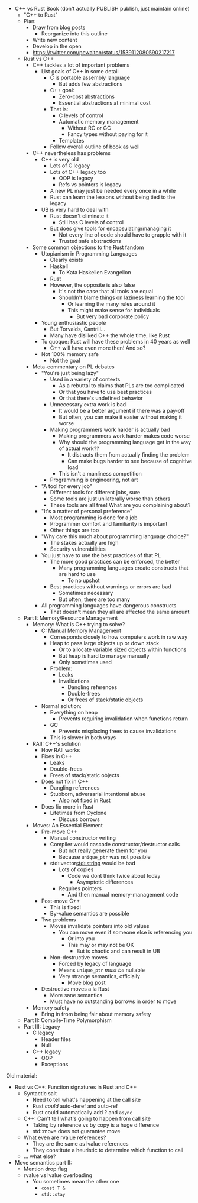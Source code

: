 * C++ vs Rust Book (don't actually PUBLISH publish, just maintain online)
    * "C++ to Rust"
    * Plan:
        * Draw from blog posts
            * Reorganize into this outline
        * Write new content
        * Develop in the open
        * https://twitter.com/pcwalton/status/1539112080590217217
    * Rust vs C++
        * C++ tackles a lot of important problems
            * List goals of C++ in some detail
                * C is portable assembly language
                     * But adds few abstractions
                * C++ goal:
                    * Zero-cost abstractions
                    * Essential abstractions at minimal cost
                * That is:
                    * C levels of control
                    * Automatic memory management
                        * Without RC or GC
                        * Fancy types without paying for it
                    * Templates
                * Follow overall outline of book as well
        * C++ nevertheless has problems
            * C++ is very old
                * Lots of C legacy
                * Lots of C++ legacy too
                    * OOP is legacy
                    * Refs vs pointers is legacy
                * A new PL may just be needed every once in a while
                * Rust can learn the lessons without being tied to the legacy
            * UB is very hard to deal with
                * Rust doesn't eliminate it
                    * Still has C levels of control
                * But does give tools for encapsulating/managing it
                    * Not every line of code should have to grapple with it
                    * Trusted safe abstractions
        * Some common objections to the Rust fandom
            * Utopianism in Programming Languages
                * Clearly exists
                * Haskell
                    * To Kata Haskellen Evangelion
                * Rust
                * However, the opposite is also false
                    * It's not the case that all tools are equal
                    * Shouldn't blame things on laziness learning the tool
                        * Or learning the many rules around it
                        * This might make sense for individuals
                            * But very bad corporate policy
            * Young enthusiastic people
                * But Torvalds, Cantrill...
                * Many have disliked C++ the whole time, like Rust
            * Tu quoque: Rust will have these problems in 40 years as well
                * C++ will have even more then! And so?
            * Not 100% memory safe
                * Not the goal
        * Meta-commentary on PL debates
            * "You're just being lazy"
                * Used in a variety of contexts
                    * As a rebuttal to claims that PLs are too complicated
                    * Or that you have to use best practices
                    * Or that there's undefined behavior
                * Unnecessary extra work is bad
                    * It would be a better argument if there was a pay-off
                    * But often, you can make it easier without making it worse
                * Making programmers work harder is actually bad
                    * Making programmers work harder makes code worse
                    * Why should the programming language get in the way of actual work??
                        * It distracts them from actually finding the problem
                        * Can make bugs harder to see because of cognitive load
                    * This isn't a manliness competition
                * Programming is engineering, not art
            * "A tool for every job"
                * Different tools for different jobs, sure
                * Some tools are just unilaterally worse than others
                * These tools are all free! What are you complaining about?
            * "It's a matter of personal preference"
                * Most programming is done for a job
                * Programmer comfort and familiarity is important
                * Other things are too
            * "Why care this much about programming language choice?"
                * The stakes actually are high
                * Security vulnerabilities
            * You just have to use the best practices of that PL
                * The more good practices can be enforced, the better
                    * Many programming languages create constructs that are hard to use
                        * To no upshot
                * Best practices without warnings or errors are bad
                    * Sometimes necessary
                    * But often, there are too many
            * All programming languages have dangerous constructs
                * That doesn't mean they all are affected the same amount
    * Part I: Memory/Resource Management
        * Memory: What is C++ trying to solve?
            * C: Manual Memory Management
                * Corresponds closely to how computers work in raw way
                * Heap to pass large objects up or down stack
                    * Or to allocate variable sized objects within functions
                    * But heap is hard to manage manually
                    * Only sometimes used
                * Problem:
                    * Leaks
                    * Invalidations
                        * Dangling references
                        * Double-frees
                        * Or frees of stack/static objects
            * Normal solution:
                * Everything on heap
                    * Prevents requiring invalidation when functions return
                * GC
                    * Prevents misplacing frees to cause invalidations
                * This is slower in both ways
        * RAII: C++'s solution
            * How RAII works
            * Fixes in C++
                * Leaks
                * Double-frees
                * Frees of stack/static objects
            * Does not fix in C++
                * Dangling references
                * Stubborn, adversarial intentional abuse
                    * Also not fixed in Rust
            * Does fix more in Rust
                * Lifetimes from Cyclone
                    * Discuss borrows
        * Moves: An Essential Element
            * Pre-move C++
                * Manual constructor writing
                * Compiler would cascade constructor/destructor calls
                    * But not really generate them for you
                    * Because `unique_ptr` was not possible
                * std::vector<std::string> would be bad
                    * Lots of copies
                        * Code we dont think twice about today
                            * Asymptotic differences
                    * Requires pointers
                        * And then manual memory-management code
            * Post-move C++
                * This is fixed!
                * By-value semantics are possible
            * Two problems
                * Moves invalidate pointers into old values
                    * You can move even if someone else is referencing you
                        * Or into you
                        * This may or may not be OK
                            * But is chaotic and can result in UB
                * Non-destructive moves
                    * Forced by legacy of language
                    * Means `unique_ptr` *must be* nullable
                    * Very strange semantics, officially
                        * Move blog post
            * Destructive moves a la Rust
                * More sane semantics
                * Must have no outstanding borrows in order to move
        * Memory safety
            * Bring in from being fair about memory safety
    * Part II: Compile-Time Polymorphism
    * Part III: Legacy
        * C legacy
            * Header files
            * Null
        * C++ legacy
            * OOP
            * Exceptions

Old material:
* Rust vs C++: Function signatures in Rust and C++
    * Syntactic salt
        * Need to tell what's happening at the call site
        * Rust *could* auto-deref and auto-ref
        * Rust could automatically add ? and `async`
    * C++: Can't tell what's going to happen from call site
        * Taking by reference vs by copy is a huge difference
        * std::move does not guarantee move
    * What even are rvalue references?
        * They are the same as lvalue references
        * They constitute a heuristic to determine which function to call
    * ... what else?
* Move semantics part II:
    * Mention drop flag
    * rvalue vs lvalue overloading
        * You sometimes mean the other one
            * `const T &`
            * `std::stay`
